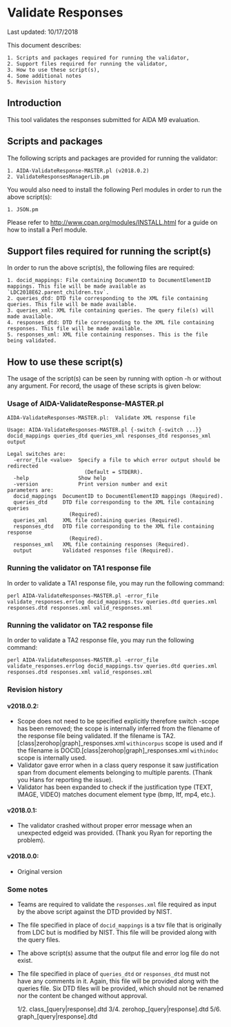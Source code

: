 # Validate Responses

Last updated: 10/17/2018

This document describes:

	1. Scripts and packages required for running the validator,
	2. Support files required for running the validator,
	3. How to use these script(s),
	4. Some additional notes
	5. Revision history
	
## Introduction

This tool validates the responses submitted for AIDA M9 evaluation. 

## Scripts and packages

The following scripts and packages are provided for running the validator:

	1. AIDA-ValidateResponse-MASTER.pl (v2018.0.2)
	2. ValidateResponsesManagerLib.pm
	
You would also need to install the following Perl modules in order to run the above script(s):

	1. JSON.pm
	
Please refer to http://www.cpan.org/modules/INSTALL.html for a guide on how to install a Perl module.

## Support files required for running the script(s)

In order to run the above script(s), the following files are required:

	1. docid_mappings: File containing DocumentID to DocumentElementID mappings. This file will be made available as `LDC2018E62.parent_children.tsv`.
	2. queries_dtd: DTD file corresponding to the XML file containing queries. This file will be made available.
	3. queries_xml: XML file containing queries. The query file(s) will made available.
	4. responses_dtd: DTD file corresponding to the XML file containing responses. This file will be made available.
	5. responses_xml: XML file containing responses. This is the file being validated.
	
## How to use these script(s)

The usage of the script(s) can be seen by running with option -h or without any argument. For record, the usage of these scripts is given below:

### Usage of AIDA-ValidateResponse-MASTER.pl

~~~
AIDA-ValidateResponses-MASTER.pl:  Validate XML response file

Usage: AIDA-ValidateResponses-MASTER.pl {-switch {-switch ...}} docid_mappings queries_dtd queries_xml responses_dtd responses_xml output

Legal switches are:
  -error_file <value>  Specify a file to which error output should be redirected
                         (Default = STDERR).
  -help                Show help
  -version             Print version number and exit
parameters are:
  docid_mappings  DocumentID to DocumentElementID mappings (Required).
  queries_dtd     DTD file corresponding to the XML file containing queries
                    (Required).
  queries_xml     XML file containing queries (Required).
  responses_dtd   DTD file corresponding to the XML file containing response
                    (Required).
  responses_xml   XML file containing responses (Required).
  output          Validated responses file (Required).
~~~

### Running the validator on TA1 response file

In order to validate a TA1 response file, you may run the following command:

~~~
perl AIDA-ValidateResponses-MASTER.pl -error_file validate_responses.errlog docid_mappings.tsv queries.dtd queries.xml responses.dtd responses.xml valid_responses.xml
~~~

### Running the validator on TA2 response file

In order to validate a TA2 response file, you may run the following command:

~~~
perl AIDA-ValidateResponses-MASTER.pl -error_file validate_responses.errlog docid_mappings.tsv queries.dtd queries.xml responses.dtd responses.xml valid_responses.xml
~~~

### Revision history

#### v2018.0.2:
- Scope does not need to be specified explicitly therefore switch -scope has been removed; the scope is internally inferred from the filename of the response file being validated. If the filename is TA2.[class|zerohop|graph]_responses.xml `withincorpus` scope is used and if the filename is DOCID.[class|zerohop|graph]_responses.xml `withindoc` scope is internally used.
- Validator gave error when in a class query response it saw justification span from document elements belonging to multiple parents. (Thank you Hans for reporting the issue).
- Validator has been expanded to check if the justification type (TEXT, IMAGE, VIDEO) matches document element type (bmp, ltf, mp4, etc.).

#### v2018.0.1:
- The validator crashed without proper error message when an unexpected edgeid was provided. (Thank you Ryan for reporting the problem).

#### v2018.0.0:
- Original version

### Some notes

- Teams are required to validate the `responses.xml` file required as input by the above script against the DTD provided by NIST.
- The file specified in place of `docid_mappings` is a tsv file that is originally from LDC but is modified by NIST. This file will be provided along with the query files.
- The above script(s) assume that the output file and error log file do not exist.
- The file specified in place of `queries_dtd` or `responses_dtd` must not have any comments in it. Again, this file will be provided along with the queries file. Six DTD files will be provided, which should not be renamed nor the content be changed without approval.

	1/2. class_[query|response].dtd
	3/4. zerohop_[query|response].dtd
	5/6. graph_[query|response].dtd
